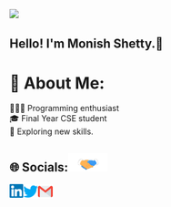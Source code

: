 <p>
   <!--img src="https://user-images.githubusercontent.com/62587060/155869994-699a077f-fffc-4ffd-816d-fd7cab5ed512.png"/-->
    <img src="https://user-images.githubusercontent.com/62587060/182472944-2991c181-5275-469d-a34e-304171682ec4.gif"/>
 </p>

<h2> Hello! I'm Monish Shetty.👋</h2>

# 💫 About Me:
👨🏽‍💻 Programming enthusiast <br> 🎓 Final Year CSE student<br>🌱 Exploring new skills.<br>


## 🌐 Socials:<img src="https://github.com/SatYu26/SatYu26/blob/master/Assets/Handshake.gif" height="32px"> 
  <a href="https://www.linkedin.com/in/monish-shetty/">
    <img align="left" alt="Monish Shetty | Linkedin" width="24px" src="https://github.com/SatYu26/SatYu26/blob/master/Assets/Linkedin.svg" />
  </a> &nbsp;&nbsp;
  <a href="https://twitter.com/MonishShetty07">
    <img align="left" alt="Monish Shetty | Twitter" width="26px" src="https://github.com/SatYu26/SatYu26/blob/master/Assets/Twitter.svg" />
  </a> &nbsp;&nbsp;
  <a href="mailto:monish.shetty770@gmail.com">
    <img align="left" alt="Monish Shetty | Gmail" width="26px" src="https://github.com/SatYu26/SatYu26/blob/master/Assets/Gmail.svg" />
  </a>